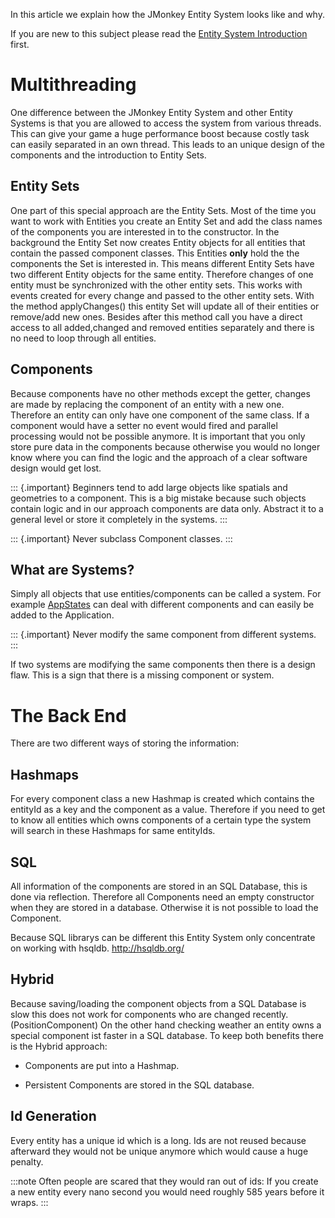 In this article we explain how the JMonkey Entity System looks like and
why.

If you are new to this subject please read the [Entity System
Introduction](../../../jme3/contributions/entitysystem/introduction)
first.

Multithreading
==============

One difference between the JMonkey Entity System and other Entity
Systems is that you are allowed to access the system from various
threads. This can give your game a huge performance boost because costly
task can easily separated in an own thread. This leads to an unique
design of the components and the introduction to Entity Sets.

Entity Sets
-----------

One part of this special approach are the Entity Sets. Most of the time
you want to work with Entities you create an Entity Set and add the
class names of the components you are interested in to the constructor.
In the background the Entity Set now creates Entity objects for all
entities that contain the passed component classes. This Entities
**only** hold the the components the Set is interested in. This means
different Entity Sets have two different Entity objects for the same
entity. Therefore changes of one entity must be synchronized with the
other entity sets. This works with events created for every change and
passed to the other entity sets. With the method applyChanges() this
entity Set will update all of their entities or remove/add new ones.
Besides after this method call you have a direct access to all
added,changed and removed entities separately and there is no need to
loop through all entities.

Components
----------

Because components have no other methods except the getter, changes are
made by replacing the component of an entity with a new one. Therefore
an entity can only have one component of the same class. If a component
would have a setter no event would fired and parallel processing would
not be possible anymore. It is important that you only store pure data
in the components because otherwise you would no longer know where you
can find the logic and the approach of a clear software design would get
lost.

::: {.important}
Beginners tend to add large objects like spatials and geometries to a
component. This is a big mistake because such objects contain logic and
in our approach components are data only. Abstract it to a general level
or store it completely in the systems.
:::

::: {.important}
Never subclass Component classes.
:::

What are Systems?
-----------------

Simply all objects that use entities/components can be called a system.
For example [AppStates](../../../jme3/advanced/application_states)
can deal with different components and can easily be added to the
Application.

::: {.important}
Never modify the same component from different systems.
:::

If two systems are modifying the same components then there is a design
flaw. This is a sign that there is a missing component or system.

The Back End
============

There are two different ways of storing the information:

Hashmaps
--------

For every component class a new Hashmap is created which contains the
entityId as a key and the component as a value. Therefore if you need to
get to know all entities which owns components of a certain type the
system will search in these Hashmaps for same entityIds.

SQL
---

All information of the components are stored in an SQL Database, this is
done via reflection. Therefore all Components need an empty constructor
when they are stored in a database. Otherwise it is not possible to load
the Component.

Because SQL librarys can be different this Entity System only
concentrate on working with hsqldb. <http://hsqldb.org/>

Hybrid
------

Because saving/loading the component objects from a SQL Database is slow
this does not work for components who are changed recently.
(PositionComponent) On the other hand checking weather an entity owns a
special component ist faster in a SQL database. To keep both benefits
there is the Hybrid approach:

-   Components are put into a Hashmap.

-   Persistent Components are stored in the SQL database.

Id Generation
-------------

Every entity has a unique id which is a long. Ids are not reused because
afterward they would not be unique anymore which would cause a huge
penalty.

:::note
Often people are scared that they would ran out of ids: If you create a
new entity every nano second you would need roughly 585 years before it
wraps.
:::
